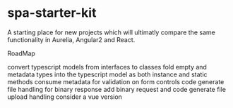 spa-starter-kit
=============
A starting place for new projects which will ultimatly compare the same functionality in Aurelia, Angular2 and React.

RoadMap

convert typescript models from interfaces to classes
fold empty and metadata types into the typescript model as both instance and static methods
consume metadata for validation on form controls
code generate file handling for binary response
add binary request and code generate file upload handling
consider a vue version


